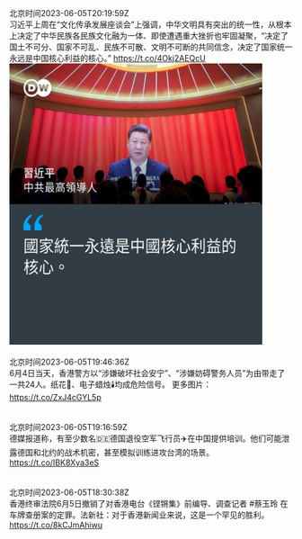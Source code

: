 北京时间2023-06-05T20:19:59Z<br>习近平上周在“文化传承发展座谈会”上强调，中华文明具有突出的统一性，从根本上决定了中华民族各民族文化融为一体、即使遭遇重大挫折也牢固凝聚，“决定了国土不可分、国家不可乱、民族不可散、文明不可断的共同信念，决定了国家统一永远是中国核心利益的核心。” https://t.co/4Okj2AEQcU<br><img src='/temp/image/2023/t-Month-6/1665694956680278024_0.jpg' width='450' height='500'><br><br>北京时间2023-06-05T19:46:36Z<br>6月4日当天，香港警方以“涉嫌破坏社会安宁”、“涉嫌妨碍警务人员”为由带走了一共24人。纸花🌼、电子蜡烛🕯️均成危险信号。
更多图片： https://t.co/ZxJ4cGYL5p<br><br><br>北京时间2023-06-05T19:16:59Z<br>德媒报道称，有至少数名🇩🇪德国退役空军飞行员✈️在中国提供培训。他们可能泄露德国和北约的战术机密，甚至模拟训练进攻台湾的场景。
https://t.co/IBK8Xya3eS<br><br><br>北京时间2023-06-05T18:30:38Z<br>香港终审法院6月5日撤销了对香港电台《铿锵集》前编导、调查记者 #蔡玉玲 在车牌查册案的定罪。法新社：对于香港新闻业来说，这是一个罕见的胜利。
https://t.co/8kCJmAhiwu<br><br><br>